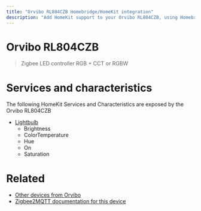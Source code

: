 ```yaml
---
title: "Orvibo RL804CZB Homebridge/HomeKit integration"
description: "Add HomeKit support to your Orvibo RL804CZB, using Homebridge, Zigbee2MQTT and homebridge-z2m."
---
```

<!---
This file has been GENERATED using src/docgen/docgen.ts
DO NOT EDIT THIS FILE MANUALLY!
-->
# Orvibo RL804CZB
> Zigbee LED controller RGB + CCT or RGBW


# Services and characteristics
The following HomeKit Services and Characteristics are exposed by
the Orvibo RL804CZB

* [Lightbulb](../../light.md)
  * Brightness
  * ColorTemperature
  * Hue
  * On
  * Saturation


# Related
* [Other devices from Orvibo](../index.md#orvibo)
* [Zigbee2MQTT documentation for this device](https://www.zigbee2mqtt.io/devices/RL804CZB.html)